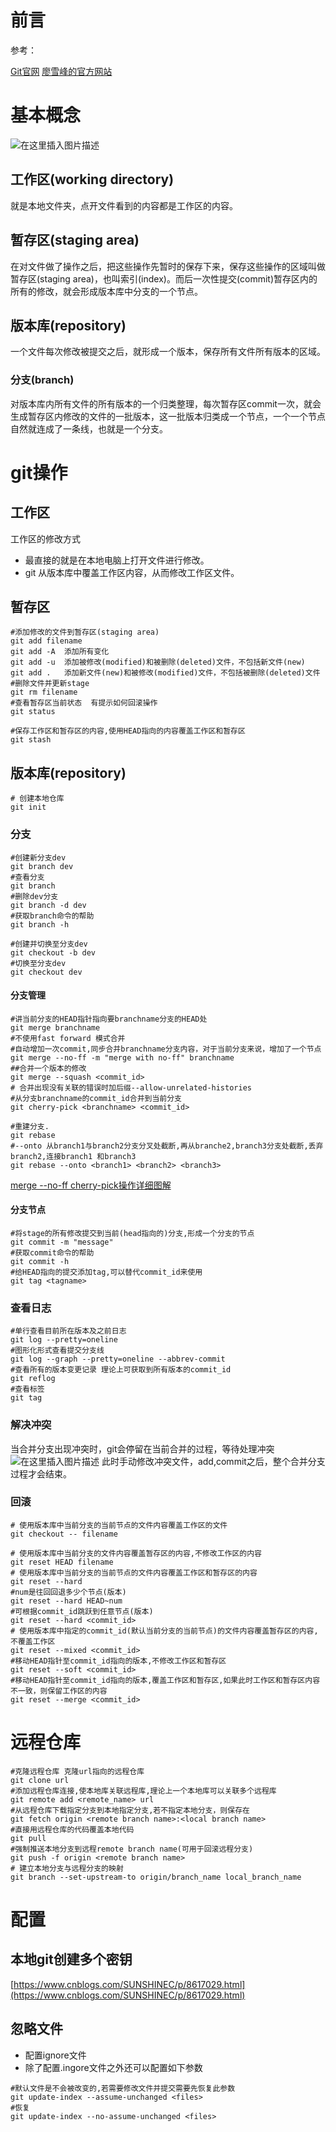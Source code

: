 # 前言

参考：

[Git官网](https://git-scm.com/docs)
[廖雪峰的官方网站](https://www.liaoxuefeng.com/wiki/896043488029600/896067008724000)

# 基本概念
![在这里插入图片描述](https://img-blog.csdnimg.cn/20200517000518601.png?x-oss-process=image/watermark,type_ZmFuZ3poZW5naGVpdGk,shadow_10,text_aHR0cHM6Ly9ibG9nLmNzZG4ubmV0L3FxXzIzMTQ2MzY3,size_16,color_FFFFFF,t_70)
## 工作区(working directory)
就是本地文件夹，点开文件看到的内容都是工作区的内容。
## 暂存区(staging area)
在对文件做了操作之后，把这些操作先暂时的保存下来，保存这些操作的区域叫做暂存区(staging area)，也叫索引(index)。而后一次性提交(commit)暂存区内的所有的修改，就会形成版本库中分支的一个节点。
## 版本库(repository)
一个文件每次修改被提交之后，就形成一个版本，保存所有文件所有版本的区域。
### 分支(branch)
对版本库内所有文件的所有版本的一个归类整理，每次暂存区commit一次，就会生成暂存区内修改的文件的一批版本，这一批版本归类成一个节点，一个一个节点自然就连成了一条线，也就是一个分支。
# git操作
## 工作区
工作区的修改方式
- 最直接的就是在本地电脑上打开文件进行修改。
- git 从版本库中覆盖工作区内容，从而修改工作区文件。

## 暂存区
```shell
#添加修改的文件到暂存区(staging area)
git add filename
git add -A  添加所有变化
git add -u  添加被修改(modified)和被删除(deleted)文件，不包括新文件(new)
git add .   添加新文件(new)和被修改(modified)文件，不包括被删除(deleted)文件
#删除文件并更新stage
git rm filename
#查看暂存区当前状态  有提示如何回滚操作
git status

#保存工作区和暂存区的内容,使用HEAD指向的内容覆盖工作区和暂存区
git stash
```

## 版本库(repository)
```shell
# 创建本地仓库
git init
```

### 分支

```shell
#创建新分支dev
git branch dev
#查看分支
git branch
#删除dev分支
git branch -d dev
#获取branch命令的帮助
git branch -h

#创建并切换至分支dev
git checkout -b dev
#切换至分支dev
git checkout dev
```
#### 分支管理
```shell
#讲当前分支的HEAD指针指向要branchname分支的HEAD处
git merge branchname
#不使用fast forward 模式合并
#自动增加一次commit,同步合并branchname分支内容，对于当前分支来说，增加了一个节点
git merge --no-ff -m "merge with no-ff" branchname
##合并一个版本的修改
git merge --squash <commit_id>
# 合并出现没有关联的错误时加后缀--allow-unrelated-histories
#从分支branchname的commit_id合并到当前分支
git cherry-pick <branchname> <commit_id>

#重建分支.
git rebase 
#--onto 从branch1与branch2分支分叉处截断,再从branche2,branch3分支处截断,丢弃branch2,连接branch1 和branch3
git rebase --onto <branch1> <branch2> <branch3>
```
[merge --no-ff cherry-pick操作详细图解](https://editor.csdn.net/md/?articleId=103032475)
#### 分支节点
```shell
#将stage的所有修改提交到当前(head指向的)分支,形成一个分支的节点
git commit -m "message"
#获取commit命令的帮助
git commit -h
#给HEAD指向的提交添加tag,可以替代commit_id来使用
git tag <tagname>
```
### 查看日志
```shell
#单行查看目前所在版本及之前日志
git log --pretty=oneline
#图形化形式查看提交分支线
git log --graph --pretty=oneline --abbrev-commit
#查看所有的版本变更记录 理论上可获取到所有版本的commit_id
git reflog 
#查看标签
git tag
```
### 解决冲突
当合并分支出现冲突时，git会停留在当前合并的过程，等待处理冲突
![在这里插入图片描述](https://img-blog.csdnimg.cn/20200517213451985.png)
此时手动修改冲突文件，add,commit之后，整个合并分支过程才会结束。
### 回滚
```shell
# 使用版本库中当前分支的当前节点的文件内容覆盖工作区的文件
git checkout -- filename

# 使用版本库中当前分支的文件内容覆盖暂存区的内容,不修改工作区的内容
git reset HEAD filename
# 使用版本库中当前分支的当前节点的文件内容覆盖工作区和暂存区的内容
git reset --hard
#num是往回回退多少个节点(版本)
git reset --hard HEAD~num  
#可根据commit_id跳跃到任意节点(版本)
git reset --hard <commit_id> 
# 使用版本库中指定的commit_id(默认当前分支的当前节点)的文件内容覆盖暂存区的内容,不覆盖工作区
git reset --mixed <commit_id>
#移动HEAD指针至commit_id指向的版本,不修改工作区和暂存区
git reset --soft <commit_id>
#移动HEAD指针至commit_id指向的版本,覆盖工作区和暂存区,如果此时工作区和暂存区内容不一致，则保留工作区的内容
git reset --merge <commit_id>
```
# 远程仓库
```shell
#克隆远程仓库 克隆url指向的远程仓库
git clone url
#添加远程仓库连接,使本地库关联远程库,理论上一个本地库可以关联多个远程库
git remote add <remote_name> url
#从远程仓库下载指定分支到本地指定分支,若不指定本地分支，则保存在
git fetch origin <remote branch name>:<local branch name>
#直接用远程仓库的代码覆盖本地代码
git pull 
#强制推送本地分支到远程remote branch name(可用于回滚远程分支)
git push -f origin <remote branch name>
# 建立本地分支与远程分支的映射
git branch --set-upstream-to origin/branch_name local_branch_name
```

# 配置

## 本地git创建多个密钥
[https://www.cnblogs.com/SUNSHINEC/p/8617029.html](https://www.cnblogs.com/SUNSHINEC/p/8617029.html)

## 忽略文件
- 配置ignore文件
- 除了配置.ingore文件之外还可以配置如下参数
```shell
#默认文件是不会被改变的,若需要修改文件并提交需要先恢复此参数
git update-index --assume-unchanged <files>
#恢复
git update-index --no-assume-unchanged <files>
```